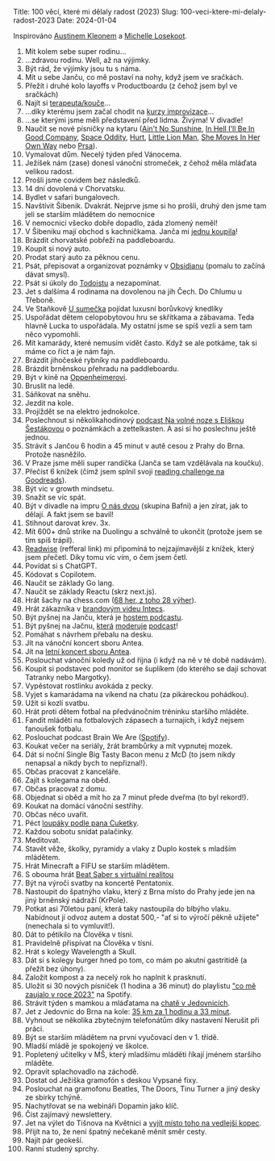 Title: 100 věcí, které mi dělaly radost (2023)
Slug: 100-veci-ktere-mi-delaly-radost-2023
Date: 2024-01-04

Inspirováno [Austinem Kleonem](https://austinkleon.com/2024/01/03/100-things-that-made-my-year-2023/) a [Michelle Losekoot](https://www.tesnevedle.com/2023/12/22/100-veci-ktere-mi-delaly-v-roce-2023-radost/).

1. Mít kolem sebe super rodinu...
2. ...zdravou rodinu. Well, až na výjimky.
3. Být rád, že výjimky jsou tu s náma.
4. Mít u sebe Janču, co mě postaví na nohy, když jsem ve sračkách.
5. Přežít i druhé kolo layoffs v Productboardu (z čehož jsem byl ve sračkách)
6. Najít si [terapeuta/kouče](https://milanpavlicek.cz/)...
7. ...díky kterému jsem začal chodit na [kurzy improvizace](https://improvizacnikurzy.cz/)...
8. ...se kterými jsme měli představení před lidma. Živýma! V divadle!
9. Naučit se nové písničky na kytaru ([Ain't No Sunshine](https://www.youtube.com/watch?v=CICIOJqEb5c), [In Hell I'll Be In Good Company](https://www.youtube.com/watch?v=B9FzVhw8_bY), [Space Oddity](https://www.youtube.com/watch?v=iYYRH4apXDo), [Hurt](https://www.youtube.com/watch?v=8AHCfZTRGiI), [Little Lion Man](https://www.youtube.com/watch?v=X7bHe--mp1g), [She Moves In Her Own Way](https://www.youtube.com/watch?v=pquhYpGHrlw) nebo [Prsa](https://www.youtube.com/watch?v=hLviyVFF6M8)).
10. Vymalovat dům. Necelý týden před Vánocema.
11. Ježíšek nám (zase) donesl vánoční stromeček, z čehož měla mláďata velikou radost.
12. Prošli jsme covidem bez následků.
13. 14 dní dovolená v Chorvatsku.
14. Bydlet v safari bungalovech.
15. Navštívit Šibenik. Dvakrát. Nejprve jsme si ho prošli, druhý den jsme tam jeli se starším mládětem do nemocnice
16. V nemocnici všecko dobře dopadlo, záda zlomený neměl!
17. V Šibeniku mají obchod s kachničkama. Janča mi [jednu koupila](https://duckiewonderland.com/product/trix-orange/)!
18. Brázdit chorvatské pobřeží na paddleboardu.
19. Koupit si nový auto.
20. Prodat starý auto za pěknou cenu.
21. Psát, přepisovat a organizovat poznámky v [Obsidianu](https://obsidian.md/) (pomalu to začíná dávat smysl).
22. Psát si úkoly do [Todoistu](https://todoist.com/) a nezapomínat.
23. Jet s dalšíma 4 rodinama na dovolenou na jih Čech. Do Chlumu u Třeboně.
24. Ve Staňkově [U sumečka](https://www.usumecka.cz/) pojídat luxusní borůvkový knedlíky
25. Uspořádat dětem celopobytovou hru se skřítkama a zábavama. Teda hlavně Lucka to uspořádala. My ostatní jsme se spíš vezli a sem tam něco vypomohli.
26. Mít kamarády, které nemusím vidět často. Když se ale potkáme, tak si máme co říct a je nám fajn.
27. Brázdit jihočeské rybníky na paddleboardu.
28. Brázdit brněnskou přehradu na paddleboardu.
29. Být v kině na [Oppenheimerovi](https://www.imdb.com/title/tt15398776/).
30. Bruslit na ledě.
31. Sáňkovat na sněhu.
32. Jezdit na kole.
33. Projíždět se na elektro jednokolce.
34. Poslechnout si několikahodinový [podcast Na volné noze s Eliškou Šestákovou](https://open.spotify.com/episode/0nJE4XLmaoNS9FYN2LSIAV?si=4991f70a31164525) o poznámkách a zettelkasten. A asi si ho poslechnu ještě jednou.
35. Strávit s Jančou 6 hodin a 45 minut v autě cesou z Prahy do Brna. Protože nasněžilo.
36. V Praze jsme měli super randíčka (Janča se tam vzdělávala na koučku).
37. Přečíst 6 knížek (čímž jsem splnil svoji [reading challenge na Goodreads](https://www.goodreads.com/user_challenges/40656398)).
38. Být vic v growth mindsetu.
39. Snažit se víc spát.
40. Být v divadle na impru [O nás dvou](http://www.bafni.cz/repertoar/o-nas-dvou.html) (skupina Bafni) a jen zírat, jak to dělají. A fakt jsem se bavil!
41. Stihnout darovat krev. 3x.
42. Mít 600+ dnů strike na Duolingu a schválně to ukončit (protože jsem se tím spíš trápil).
43. [Readwise](https://readwise.io/i/jakub570) (refferal link) mi připomíná to nejzajímavější z knížek, který jsem přečetl. Díky tomu víc vím, o čem jsem četl.
44. Povídat si s ChatGPT.
45. Kódovat s Copilotem.
46. Naučit se základy Go lang.
47. Naučit se základy Reactu (skrz next.js).
48. Hrát šachy na chess.com ([68 her, z toho 28 výher](https://www.chess.com/member/devstderr)).
49. Hrát zákazníka v [brandovým videu Intecs](https://www.youtube.com/watch?v=9oPxdgNUvZY).
50. Být pyšnej na Janču, která je [hostem podcastu](https://www.youtube.com/watch?v=wZAe5fZzPOE&list=PLVOQxXuONHhi89R759CNW2QYpjshyT-nW&index=6).
51. Být pyšnej na Jačnu, [která](https://www.youtube.com/watch?v=sbWzlL7vJDY&list=PLVOQxXuONHhi89R759CNW2QYpjshyT-nW&index=13) [moderuje](https://www.youtube.com/watch?v=bauXKoQnJkc&list=PLVOQxXuONHhi89R759CNW2QYpjshyT-nW&index=10) [podcast](https://www.youtube.com/watch?v=s8RVDNgAx0U&list=PLVOQxXuONHhi89R759CNW2QYpjshyT-nW&index=12)!
52. Pomáhat s návrhem přebalu na desku.
53. Jít na vánoční koncert sboru Antea.
54. Jít na [letní koncert sboru Antea](https://www.instagram.com/p/CyePNtora_P/).
55. Poslouchat vánoční koledy už od října (i když na ně v té době nadávám).
56. Koupit si podstavec pod monitor se šuplíkem (do kterého se dají schovat Tatranky nebo Margotky).
57. Vypěstovat rostlinku avokáda z pecky.
58. Vyjet s kamarádama na víkend na chatu (za pikáreckou pohádkou).
59. Užít si kozlí svatbu.
60. Hrát proti dětem fotbal na předvánočním tréninku staršího mláděte.
61. Fandit mláděti na fotbalových zápasech a turnajích, i když nejsem fanoušek fotbalu.
62. Poslouchat podcast Brain We Are ([Spotify](https://open.spotify.com/show/3eWS853xF98xEe2nNAQ7au?si=efda7d447ed44660)).
63. Koukat večer na seriály, žrát brambůrky a mít vypnutej mozek.
64. Dát si noční Single Big Tasty Bacon menu z McD (to jsem nikdy nenapsal a nikdy bych to nepřiznal!).
65. Občas pracovat z kanceláře.
66. Zajít s kolegama na oběd.
67. Občas pracovat z domu.
68. Objednat si oběd a mít ho za 7 minut přede dveřma (to byl rekord!).
69. Koukat na domácí vánoční sestřihy.
70. Občas něco uvařit.
71. Péct [loupáky podle pana Cuketky](https://recepty.cuketka.cz/loupaky-makovky/).
72. Každou sobotu snídat palačinky.
73. Meditovat.
74. Stavět věže, školky, pyramidy a vlaky z Duplo kostek s mladším mládětem.
75. Hrát Minecraft a FIFU se starším mládětem.
76. S obouma hrát [Beat Saber s virtuální realitou](https://www.youtube.com/watch?v=zDW9k6KKIRI)
77. Být na výročí svatby na koncertě Pentatonix.
78. Nastoupit do špatnýho vlaku, který z Brna místo do Prahy jede jen na jiný brněnský nádraží (KrPole).
79. Potkat asi 70letou  paní, která taky nastoupila do blbýho vlaku. Nabídnout jí odvoz autem a dostat 500,- "ať si to výročí pěkně užijete" (nenechala si to vymluvit!).
80. Dát to pětikilo na Člověka v tísni.
81. Pravidelně přispívat na Člověka v tísni.
82. Hrát s kolegy Wavelength a Skull.
83. Dát si s kolegy burger hned po tom, co mám po akutní gastritidě (a přežít bez úhony).
84. Založit kompost a za necelý rok ho naplnit k prasknutí.
85. Uložit si 30 nových písniček (1 hodina a 36 minut) do playlistu ["co mě zaujalo v roce 2023"](https://open.spotify.com/playlist/3A46CcxAlyLLguvgh3uxJf?si=3foHkOy2TJyIE3vliLLqPA&pi=e-Y-TOy9HvTaCW) na Spotify.
86. Strávit týden s mamkou a mláďatama na [chatě v Jedovnicích](https://chatajedovnice.cz/).
87. Jet z Jedovnic do Brna na kole: [35 km za 1 hodinu a 33 minut](https://strava.app.link/nsWbR4CI2Fb).
88. Vyhnout se několika zbytečným telefonátům díky nastavení Nerušit při práci.
89. Být se starším mládětem na první vyučovací den v 1. třídě.
90. Mladší mládě je spokojený ve školce.
91. Popletený učitelky v MŠ, který mladšímu mláděti říkají jménem staršiho mláděte.
92. Opravit splachovadlo na záchodě.
93. Dostat od Ježiška gramofón s deskou Vypsané fixy.
94. Poslouchat na gramofonu Beatles, The Doors, Tinu Turner a jiný desky ze sbirky tchýně.
95. Nachytřovat se na webináři Dopamin jako klíč.
96. Číst zajímavý newslettery.
97. Jet na výlet do Tišnova na Květnici a [vyjít místo toho na vedlejší kopec](https://www.studanka-tisnov.cz/o-studance/projekty/rodinna-naucna-stezka-na-klucanine/).
98. Přijít na to, že není špatný nečekaně měnit směr cesty.
99. Najít pár geokeší.
100. Ranní studený sprchy.
